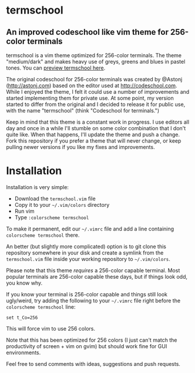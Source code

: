 # termschool
## An improved codeschool like vim theme for 256-color terminals

termschool is a vim theme optimized for 256-color terminals. The theme "medium/dark" and makes heavy use of greys, greens and blues in pastel tones. You can [preview termschool here](http://vimcolors.com/375/termschool/dark).

The original codeschool for 256-color terminals was created by @Astonj (http://astonj.com) based on the
editor used at http://codeschool.com. While I enjoyed the theme, I felt it could use a number of
improvements and started implementing them for private use. At some point, my version started to differ
from the original and I decided to release it for public use, with the name "termschool" (think "Codeschool
for terminals.")

Keep in mind that this theme is a constant work in progress. I use editors all day and once in a while I'll
stumble on some color combination that I don't quite like. When that happens, I'll update the theme and
push a change. Fork this repository if you prefer a theme that will never change, or keep pulling newer
versions if you like my fixes and improvements.

# Installation

Installation is very simple:

- Download the `termschool.vim` file
- Copy it to your `~/.vim/colors` directory
- Run vim
- Type <ESC>`:colorscheme termschool`

To make it permanent, edit our `~/.vimrc` file and add a line containing `colorscheme termschool` there.

An better (but slightly more complicated) option is to git clone this repository somewhere in your disk and create a symlink from the `termschool.vim` file inside your working repository to `~/.vim/colors`.

Please note that this theme *requires* a 256-color capable terminal. Most popular terminals are 256-color capable these days, but if things look odd, you know why.

If you know your terminal is 256-color capable and things still look ugly/weird, try adding the following to
your `~/.vimrc` file right before the `colorscheme termschool` line:

```VimL
set t_Co=256                                                                                        
```

This will force vim to use 256 colors.

Note that this has been optimized for 256 colors (I just can't match the productivity of screen + vim on gvim)
but should work fine for GUI environments.

Feel free to send comments with ideas, suggestions and push requests.
